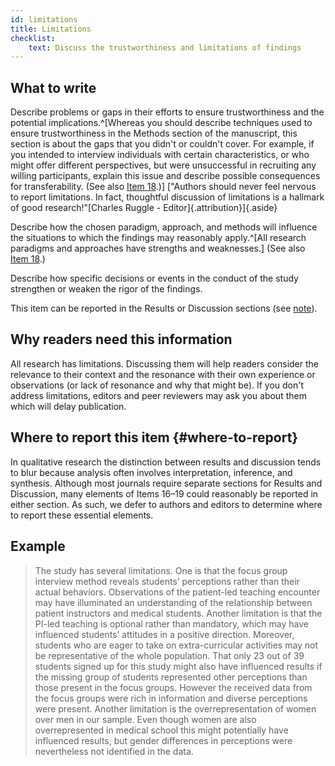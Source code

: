 ```yaml
---
id: limitations
title: Limitations
checklist: 
    text: Discuss the trustworthiness and limitations of findings
---
```


## What to write

Describe problems or gaps in their efforts to ensure trustworthiness and the potential implications.^[Whereas you should describe techniques used to ensure trustworthiness in the Methods section of the manuscript, this section is about the gaps that you didn't or couldn't cover. For example, if you intended to interview individuals with certain characteristics, or who might offer different perspectives, but were unsuccessful in recruiting any willing participants, explain this issue and describe possible consequences for transferability. (See also [Item 18](integration-with-prior-work.qmd).)] ["Authors should never feel nervous to report limitations. In fact, thoughtful discussion of limitations is a hallmark of good research!"[Charles Ruggle - Editor]{.attribution}]{.aside}

Describe how the chosen paradigm, approach, and methods will influence the situations to which the findings may reasonably apply.^[All research paradigms and approaches have strengths and weaknesses.] (See also [Item 18](integration-with-prior-work.qmd).)

Describe how specific decisions or events in the conduct of the study strengthen or weaken the rigor of the findings.

This item can be reported in the Results or Discussion sections (see [note](#where-to-report)).

## Why readers need this information

All research has limitations. Discussing them will help readers consider the relevance to their context and the resonance with their own experience or observations (or lack of resonance and why that might be). If you don't address limitations, editors and peer reviewers may ask you about them which will delay publication.

## Where to report this item {#where-to-report}

In qualitative research the distinction between results and discussion tends to blur because analysis often involves interpretation, inference, and synthesis. Although most journals require separate sections for Results and Discussion, many elements of Items 16–19 could reasonably be reported in either section. As such, we defer to authors and editors to determine where to report these essential elements.

## Example

> The study has several limitations. One is that the focus group interview method reveals students’ perceptions rather than their actual behaviors. Observations of the patient-led teaching encounter may have illuminated an understanding of the relationship between patient instructors and medical students. Another limitation is that the PI-led teaching is optional rather than mandatory, which may have influenced students’ attitudes in a positive direction. Moreover, students who are eager to take on extra-curricular activities may not be representative of the whole population. That only 23 out of 39 students signed up for this study might also have influenced results if the missing group of students represented other perceptions than those present in the focus groups. However the received data from the focus groups were rich in information and diverse perceptions were present. Another limitation is the overrepresentation of women over men in our sample. Even though women are also overrepresented in medical school this might potentially have influenced results, but gender differences in perceptions were nevertheless not identified in the data.
